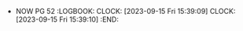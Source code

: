 - NOW PG 52
  :LOGBOOK:
  CLOCK: [2023-09-15 Fri 15:39:09]
  CLOCK: [2023-09-15 Fri 15:39:10]
  :END: